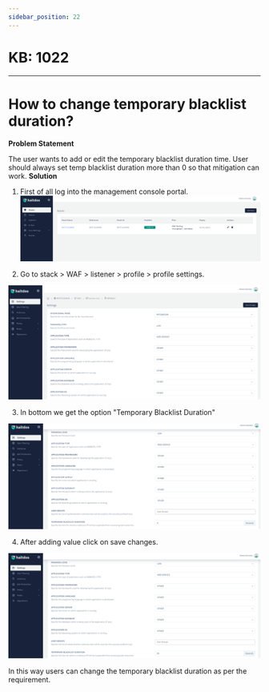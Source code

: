 ```yaml
---
sidebar_position: 22
---
```


# KB: 1022
-----------

# How to change temporary blacklist duration?

**Problem Statement**

The user wants to add or edit the temporary blacklist duration time. User should always set temp blacklist duration more than 0 so that mitigation can work.
**Solution**

1. First of all log into the management console portal.
![kb-1022](/img/waf/v6/kb/main.png)

2. Go to stack > WAF > listener > profile > profile settings.

![kb-1022](/img/waf/v6/kb/main2.png)

3. In bottom we get the option "Temporary Blacklist Duration"

![kb-1022](/img/waf/v6/kb/main3.png)

4. After adding value click on save changes.

![kb-1022](/img/waf/v6/kb/main4.png)

In this way users can change the temporary blacklist duration as per the requirement.

